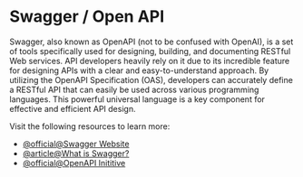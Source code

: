 # Swagger / Open API

Swagger, also known as OpenAPI (not to be confused with OpenAI), is a set of tools specifically used for designing, building, and documenting RESTful Web services. API developers heavily rely on it due to its incredible feature for designing APIs with a clear and easy-to-understand approach. By utilizing the OpenAPI Specification (OAS), developers can accurately define a RESTful API that can easily be used across various programming languages. This powerful universal language is a key component for effective and efficient API design.

Visit the following resources to learn more:

- [@official@Swagger Website](https://swagger.io/)
- [@article@What is Swagger?](https://blog.hubspot.com/website/what-is-swagger)
- [@official@OpenAPI Inititive](https://www.openapis.org/)